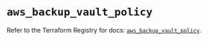 # `aws_backup_vault_policy`

Refer to the Terraform Registry for docs: [`aws_backup_vault_policy`](https://registry.terraform.io/providers/hashicorp/aws/5.33.0/docs/resources/backup_vault_policy).
